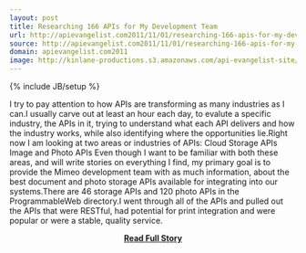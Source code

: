 ```yaml
---
layout: post
title: Researching 166 APIs for My Development Team
url: http://apievangelist.com2011/11/01/researching-166-apis-for-my-development-team/
source: http://apievangelist.com2011/11/01/researching-166-apis-for-my-development-team/
domain: apievangelist.com2011
image: http://kinlane-productions.s3.amazonaws.com/api-evangelist-site/blog/Tag-Cloud-Industries.png
---
```

{% include JB/setup %}<p>I try to pay attention to how APIs are transforming as many industries as I can.I usually carve out at least an hour each day, to evalute a specific industry, the APIs in it, trying to understand what each API delivers and how the industry works, while also identifying where the opportunities lie.Right now I am looking at two areas or industries of APIs: Cloud Storage APIs Image and Photo APIs Even though I want to be familiar with both these areas, and will write stories on everything I find, my primary goal is to provide the Mimeo development team with as much information, about the best document and photo storage APIs available for integrating into our systems.There are 46 storage APIs and 120 photo APIs in the ProgrammableWeb directory.I went through all of the APIs and pulled out the APIs that were RESTful, had potential for print integration and were popular or were a stable, quality service.</p>
<center><p><a href="http://apievangelist.com2011/11/01/researching-166-apis-for-my-development-team/" style='padding:25px; font-sze:18px; font-weight: bold;'>Read Full Story</a></p></center>

